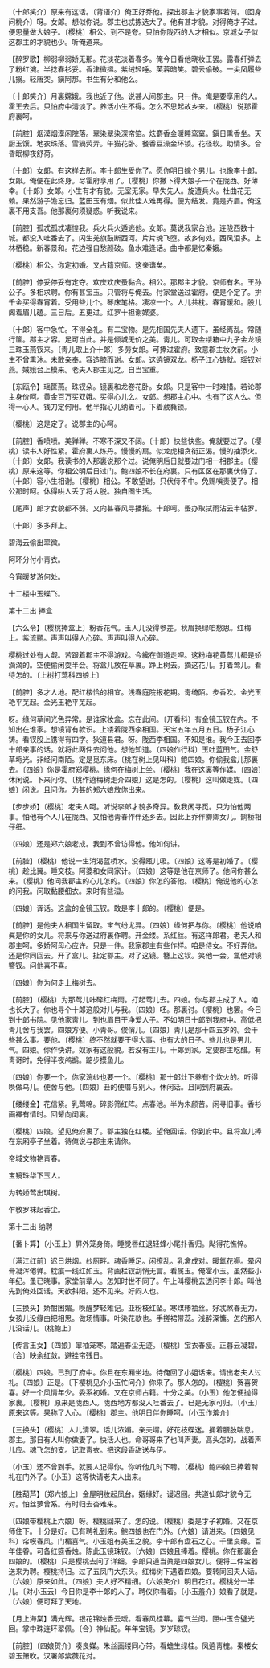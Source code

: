 <!-- { "loadSidebar": true } -->
〔十郞笑介〕原来有这话。〔背语介〕俺正好乔他。探出郡主才貌家事若何。〔回身问桃介〕呀。女郞。想似你说。郡主也忒拣选大了。他有甚才貌。对得俺才子过。便思量做大娘子。〔樱桃〕相公。到不是夸。只怕你陇西的人才相似。京城女子似这郡主的才貌也少。听俺道来。 

【醉罗歌】柳弱柳弱娇无那。花淡花淡着春多。俺今日看他晓妆正罢。露春纤弹去了粉红涴。半捻春衫妥。香津微搵。紫绒轻唾。芙蓉暗笑。碧云偷破。一尖凤履些儿搦。轻唐突。鎭阿那。书生有分和他么。

〔十郞笑介〕月裏嫦娥。我也近了他。说甚人间郡主。只一件。俺是要享用的人。霍王去后。只怕府中淸淡了。养活小生不得。怎么不思起故乡来。〔樱桃〕说那霍府裏呵。 

【前腔】烟漠烟漠闲院落。翠染翠染深帘箔。炫麝香金暖睡鸾窠。鎭日熏香坐。天厨玉馔。地衣珠落。雪猧荧弄。午猫花卧。餐香豆澡金环锁。花径软。助情多。合昏眠柳夜舒荷。

〔十郞〕女郞。有这样去所。李十郞生受你了。愿你明日嫁个男儿。也像李十郞。女郞。俺便在此终身。尽霍府享用了。〔樱桃〕你撇下得大娘子一个在陇西。好薄幸。〔十郞〕女郞。小生有才有貌。无室无家。早失先人。旋遭兵火。杜曲花无赖。果然游子澹忘归。蓝田玉有烟。似此佳人难再得。便为结发。竟是齐眉。俺这裏不用支吾。他那裏何须疑惑。听我说来。 

【前腔】孤忒孤忒凄惶我。兵火兵火遁逃他。女郞。莫说我家台池。连陇西数十城。都没入吐番去了。闪生羌旗鼓断西河。片片魂飞堕。故乡何处。西风泪多。上林栖稳。新春景和。花边强自愁颜破。鱼水难逢话。曲中都是忆秦娥。

〔樱桃〕相公。你定初婚。又占籍京师。这亲谐矣。 

【前腔】停妥停妥有定夺。欢庆欢庆蚤黏合。相公。那郡主才貌。京师有名。王孙公子。多相求聘。你有甚宝玉。只管将与俺去。付家堂送过霍府。便是个定了。拚千金买得春宵着。受用些儿个。琴床笔格。凄凉一个。人儿共枕。春宵暖和。股儿阁着眉儿磕。三日后。五更过。红罗十担谢媒婆。

〔十郞〕客中急忙。不得全礼。有二宝物。是先相国先夫人遗下。虽经离乱。常随行箧。郡主才容。足可当此。并是倾城无价之美。靑儿。可取金缕箱中九子金龙镜三珠玉燕钗来。〔靑儿取上介十郞〕多劳女郞。可捧过霍府。致意郡主妆次前。小生不曾熏沐。未敢亲奉。容造膝而谢。女郞。这遶镜双龙。杨子江心铸就。瑶钗对燕。娀娥台上模来。老夫人郡主见之。自当宝重。 

【东瓯令】瑶筐燕。珠钗朵。镜裏和龙卷花卧。女郞。只是客中一时难措。若论郡主身价呵。黄金百万买双娥。买得心儿么。女郞。想郡主心中。也有了这人么。但得一心人。钱刀定何用。他半指心儿纳着可。下着葳蕤锁。

〔樱桃〕这是定了。说郡主的心呵。 

【前腔】香喷喷。美亸亸。不寒不深又不阔。〔十郞〕快些快些。俺就要过了。〔樱桃〕读书人好性紧。霍府裏人炼丹。慢慢的扇。似龙虎相贪衔正渴。慢的抽添火。〔十郞〕女郞。我读书的人那裏说那个过。说俺明后日就要过门相一相郡主。〔樱桃〕原来这等。你相公明后日过门。鲍四娘不长在府裏。只有区区在那裏伏侍了。〔十郞〕容小生相谢。〔樱桃〕相公。不敢望谢。只伏侍不中。免赐嗔责便了。相公那时呵。休得哄人丢了将人脱。独自图生活。

【尾声】郞才女貌都不弱。又向甚春风寻播掿。十郞呵。蚤办取拭雨沾云半帖罗。

〔十郞〕多多拜上。 

碧海云偷出翠微。

阿环分付小靑衣。

今宵暖梦游何处。

十二楼中玉蝶飞。 

第十二出
捧盒

【六么令】〔樱桃捧盒上〕粉香花气。玉人儿没得参差。秋眉换绿咱愁思。红梅上。紫流鹂。声声叫得人心碎。声声叫得人心碎。

樱桃过处有人觑。苦跟着郡主不得游戏。今纔在御道走哩。这粉梅花黄莺儿都是娇滴滴的。空便偷闲耍半会。将盒儿放在草裏。踭上树去。摘这花儿。打着莺儿。看待怎的。〔上树打莺科四娘上〕 

【前腔】多才人地。配红楼恰的相宜。浅春庭院报花期。靑绮陌。步香吹。金光玉艳平芜起。金光玉艳平芜起。

呀。缘何草间光色异常。是谁家妆盒。忘在此间。〔开看科〕有金镜玉钗在内。不知出在谁家。想镜背有款识。上镂着陇西李相国。天宝五年五月五日。杨子江心铸。看钗股上镌得有四字。狄道县君。呀。陇西李相国。不知是谁。我今正去回李十郞亲事的话。就将此两件去问他。想他知道。〔四娘作行科〕玉吐蓝田气。金舒草埓光。非经问南陌。定是觅东床。〔桃在树上见叫科〕鲍四娘。你偷我盒儿那裏去。〔四娘〕你是霍府郑樱桃。缘何在梅树上坐。〔樱桃〕我在这裏等作媒。〔四娘〕休闲说。下来问你。〔桃作遶梅树走介四娘〕这是怎的。〔樱桃〕这叫做走媒。〔四娘〕闲说。且问你。为甚的郑六娘放你出来。 

【步步娇】〔樱桃〕老夫人呵。听说李郞才貌多奇异。敎我闲寻觅。只为怕他两事。怕他有个人儿在陇西。又怕他靑春作伴还乡去。因此上乔作卿卿女儿。鹊桥相仔细。

〔四娘〕还是郑六娘老成。我到不曾访得他。他如何讲。 

【前腔】〔樱桃〕他说一生消渴蓝桥水。没得瓯儿吸。〔四娘〕这等是初婚了。〔樱桃〕趁比翼。睡交枝。阿婆和女同家计。〔四娘〕这等是他在京师了。他问你甚么来。〔樱桃〕他问我郡主的心儿怎的。〔四娘〕你怎的答他。〔樱桃〕俺说他的心怎的问我。问取黏腰细衣。来时有些湿。

〔四娘〕诨话。这盒的金镜玉钗。敢是李十郞的。〔樱桃〕便是。 

【前腔】是他夫人相国生留取。宝气纷尤异。〔四娘〕缘何把与你。〔樱桃〕他说咱眞是你的女儿。将来与你送过府裏作聘。开金缕。系红丝。有这样郞君。老夫人和郡主呵。多娇阿母心应许。只是一件。我家郡主有些作样。咱是侍女。不好弄他。还是你同回去。开了盒儿。扯定郡主。对了这镜。簪上这钗。笑他一会。氲他对镜簪钗。问他喜不喜。

〔四娘〕你为何走上梅树去。 

【前腔】〔樱桃〕为那莺儿咔碎红梅雨。打起莺儿去。四娘。你与郡主成了人。咱也长大了。你也寻个十郞这般对儿与我。〔四娘〕呸。那裏讨。〔樱桃〕也罢。今日到十郞书院。见他家靑儿。到也眉目干净爱人子。不如明日十郞到我府中。高低把靑儿舍与我罢。四娘方便。小靑哥。俊俏儿。〔四娘〕靑儿是那十四五岁的。会干些甚么事。要他。〔樱桃〕终不然就要干得大事。也有大的日子。些儿也是男儿气。四娘。你作快讲。奴家有这般貌。若没有主儿。十郞到家。定要郡主吃醋。有靑哥时。免得半夜鸬鹚。踮步摸鱼儿。

〔四娘〕你要一个。你家浣纱也要一个。〔樱桃〕那十郞灶下养有个炊火的。听得唤做乌儿。便舍与他。〔四娘〕丑的便厝与别人。休闲话。且同到府裏去。 

【缕缕金】花信紧。乳莺啼。碎影筛红阵。点春池。半为朱颜苦。闲寻旧事。香衫画襗有情时。回颦向闺裏。

〔樱桃〕四娘。望见俺府裏了。郡主独在红楼。望俺回话。你到府中。且将盒儿捧在东厢亭子坐着。待俺说与郡主来请你。 

帝城文物艳靑春。

宝镜珠华下玉人。

为转娇莺出琪树。

乍敎罗袜起香尘。 

第十三出
纳聘

【番卜算】〔小玉上〕屛外笼身倚。睡觉唇红退轻蜂小尾扑香归。飐得花憔悴。

〔满江红前〕迟日烘烟。纱厨畔。魂香睡足。闲撩乱。乳禽成对。暖氲花褥。晕闪膏凝浑倦亸。枕痕一线红如玉。背画栏钗刮悄无言。看属玉。俺霍小玉。虽然些小年纪。蚤已晓事。家堂前辈人。怎知时世不同了。午上叫樱桃去透问李十郞。叫他先到俺处回话。天欲斜阳。还不见来。好闷人也。 

【三换头】娇酣困媚。唤醒梦轻难记。亚粉枝红坠。寒煤糁袖丝。好忒煞春无力。女孩儿没缘由把相思。做场情事。叶染花欹也。手搓裙带蕊。浅醉深慵。怎的那人儿没话儿。〔桃鲍上〕 

【传言玉女】〔四娘〕翠袖笼寒。踏遍春尘无迹。〔樱桃〕宝衣春瘦。正暮云凝碧。〔合〕映余红敛。避挂帘残日。

〔樱桃〕四娘。已到了府中。你且在东厢坐地。待俺回了小姐话来。请出老夫人过礼。〔四娘〕正是。〔下樱桃见介小玉忙问介〕你来了。那人怎的。〔樱桃〕贺喜贺喜。好一个风情年少。委系初婚。又在京师占籍。十分之美。〔小玉〕他怎便抛得家裏。〔樱桃〕原来是陇西人。陇西地方都没入吐番去了。已是无家可归。〔小玉〕原来这等。果称了人心。〔樱桃〕郡主。他明日伴你睡呵。〔小玉作羞介〕 

【三换头】〔樱桃〕人儿淸翠。话儿浓媚。亲夫壻。好花枝蝶迷。捅着腰肢喘息。郡主。那日有人叫你做妻了。快活人也。命哥哥来了也叫声妻。高头怎的。战着声儿应。魂飞怎的支。记取靑衣。把这段香甜送与伊。

〔小玉〕还不曾到手。就要人记得你。你听他几时下聘。〔樱桃〕鲍四娘已捧着聘礼在门外了。〔小玉〕这等快请老夫人出来。 

【胜葫芦】〔郑六娘上〕金屋明妆起凤台。姻缘好。谩迟回。共道仙郞才貌今无对。怕丝萝曾系。有时归去杳难来。

〔四娘带樱桃上六娘〕呀。樱桃回来了。怎的说。〔樱桃〕委是才子初婚。又在京师住下。十分是好。已有聘礼到来。鲍四娘也在门外。〔六娘〕请进来。〔四娘见科〕帘幙春风。门楣喜气。小玉姐有美玉之貌。李十郞有盘石之心。千里良缘。百年佳眷。可备红筵香烛。陈此玉镜珠钗。〔六娘〕四娘且捧着。樱桃。你在那裏会四娘的。〔樱桃〕只是樱桃去问了详细。李郞只道当眞是四娘女儿。便将二件宝器送来为聘。樱桃持归。过了五凤门大东头。红梅树下遇着四娘。要转同回夫人话。〔六娘〕原来如此。〔四娘〕夫人好不精细。〔六娘笑介〕明日花红。樱桃分一半儿。〔对小玉云〕今日你是李十郞的人了。聘仪你看着。〔小玉羞介〕娘看了就是。〔六娘〕便可拜了天地。 

【月上海棠】满光辉。银花锦烛香云叆。看春风桂幕。喜气兰闺。匣中玉合璧光回。掌中珠连环翠佩。〔合〕神仙配。年年宝镜。岁岁琼钗。

【前腔】〔四娘贺介〕凑良媒。朱丝画缕同心带。看蟾生绿桂。凤遶靑槐。秦楼女碧玉箫吹。汉署郞紫薇花对。

